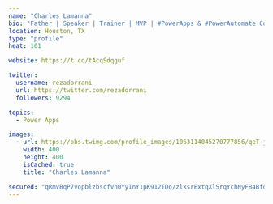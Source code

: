 ```yaml
---
name: "Charles Lamanna"
bio: "Father | Speaker | Trainer | MVP | #PowerApps & #PowerAutomate Community Super User | YouTuber Right-pointing triangle http://youtube.com/c/rezadorrani | Learn - Share - Clockwise rightwards and leftwards open circle arrows"
location: Houston, TX
type: "profile"
heat: 101

website: https://t.co/tAcqSdqguf

twitter:
  username: rezadorrani
  url: https://twitter.com/rezadorrani
  followers: 9294

topics:
  - Power Apps

images:
  - url: https://pbs.twimg.com/profile_images/1063114045270777856/qeT-jpWr_400x400.jpg
    width: 400
    height: 400
    isCached: true
    title: "Charles Lamanna"

secured: "qRmVBqP7vopblzbscfVh0YyInY1pK912TDo/zlksrExtqXlSrqYchNyFB4BfdM2xMYEIZHYzaJdZPhCC/752MdiW2rgSaAWteuojoNd12cvGLjMsE/akBRvDxE/JUpsE26du8xeOnhBP60qH2R+qIwS/eF5vK0b+kflCaBa5z8b9yhuyY9biu9XZbCbkzRj5GXw1TyEk1DCuEZRErUDKARHwIf4LpX5VEKOkZLveL4XmjD1VkP4c4ISxLOoOs4JK7zJkHaaRtIWqFPJHnCegIw61rTp/jL41mZY/agUynzwRHPlcnxQO9y/3G6R2ZSDetQ6AUgBuKW7VOsux00h3G6WgKXHE/6GDkp8ofOn/99IeRpH/oqYx0PJZ+H4v6WZsKPaYzq/ZEQgM/o92VSRf8sqrNo34z/vXjIoTtUc5EYw=;SWBskcYu1rg8mYADlwMqgg=="
---
```


